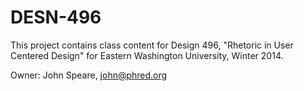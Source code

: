 DESN-496
========
This project contains class content for Design 496, "Rhetoric in User Centered Design" for Eastern Washington University, Winter 2014.

Owner: John Speare, john@phred.org
